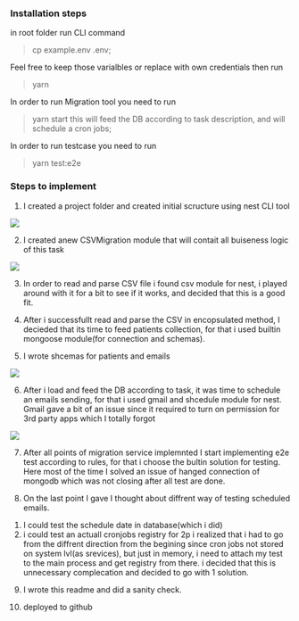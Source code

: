 ### Installation steps
in root folder run CLI command 
> cp example.env .env;

Feel free to keep those varialbles or replace with own credentials
then run 

> yarn


In order to run Migration tool you need to run 

> yarn start
this will feed the DB according to task description, and will schedule a cron jobs;

In order to run testcase you need to run

> yarn test:e2e

### Steps to implement

1. I created a project folder and created initial scructure using nest CLI tool
<img src="https://cdn.loom.com/images/originals/3e03321bb2b549fe99ba4acd4cc50a11.jpg?Expires=1627044870&Policy=eyJTdGF0ZW1lbnQiOlt7IlJlc291cmNlIjoiaHR0cHM6Ly9jZG4ubG9vbS5jb20vaW1hZ2VzL29yaWdpbmFscy8zZTAzMzIxYmIyYjU0OWZlOTliYTRhY2Q0Y2M1MGExMS5qcGciLCJDb25kaXRpb24iOnsiRGF0ZUxlc3NUaGFuIjp7IkFXUzpFcG9jaFRpbWUiOjE2MjcwNDQ4NzB9fX1dfQ__&Signature=kBMyK2lBUgtdvYeSPBK3b0zVDT4ff5A4xCFE4BpwNHqQktynU9wR6bGX0G9bLEx3mB-iyuXhkHGwOZyaBP7I5yXDeOryTpeIj6H9CshB6la5y-AA6euiPM8iNigsnmUbOi86-AtSrrhvnyK0bThCJXQL7tHgCiX~EtwjT8q2O8uKlWByXtPhaIbOZ0OJJPc~Deo6xhXiyxzNUs-vzTmk8qohmm3T4MCebXFk6rzAII3GMFFRTKYDz66~N8EHolY1OCQSwtz4KoObbtiquQPiJYYE1prGTq3GAO3MBDMU8wvjWlsMjnBzswY7OMME~xIwbIIyUnZ6sANSjKks~SjVxw__&Key-Pair-Id=APKAJQIC5BGSW7XXK7FQ" />

2. I created anew CSVMigration module that will contait all buiseness logic of this task
<img src="https://cdn.loom.com/images/originals/ee6d2e345ee6411fb461bbcdcf4137bd.jpg?Expires=1627045034&Policy=eyJTdGF0ZW1lbnQiOlt7IlJlc291cmNlIjoiaHR0cHM6Ly9jZG4ubG9vbS5jb20vaW1hZ2VzL29yaWdpbmFscy9lZTZkMmUzNDVlZTY0MTFmYjQ2MWJiY2RjZjQxMzdiZC5qcGciLCJDb25kaXRpb24iOnsiRGF0ZUxlc3NUaGFuIjp7IkFXUzpFcG9jaFRpbWUiOjE2MjcwNDUwMzR9fX1dfQ__&Signature=mytwgu~zfXRp58US2jQ0bLm0uPuxN1~ZYjOvBIWg8wUtATUbo8hmg000qtNVMSIxwdRLUVWVvExgYzs6pu-E2aCAcyyN5~lrEiqeb-Q9qWcq9QGNWuNerB5Nzu0ML7VkSUHfProGHr9QqBtFTkQmi4haxlaGk8Yc2UmdZU7k6exDNUIMolyc-XcAR~9NSWxrQ19Xk--pNhYESswHr~O52CGdm63n2sGqD0WzWesoUqj5j-3jkBQhCoA0FyggnPFSy2272sE2Vpnjv6-Se~ljONMiJtfkfPOCRKPYT9EyU6OP~OCN1BfrvJ83rV1Jr2mpq8-crcDpuXzNpDPN8Bqbqg__&Key-Pair-Id=APKAJQIC5BGSW7XXK7FQ" />

3. In order to read and parse CSV file i found csv module for nest, i played around with it for a bit to see if it works, and decided that this is a good fit.

4. After i successfullt read and parse the CSV in encopsulated method, I decieded that its time to feed patients collection, for that i used builtin mongoose module(for connection and schemas).

5. I wrote shcemas for patients and emails
<img src="https://cdn.loom.com/images/originals/e02cde7f91e8481b9936cfac0de226b3.jpg?Expires=1627045367&Policy=eyJTdGF0ZW1lbnQiOlt7IlJlc291cmNlIjoiaHR0cHM6Ly9jZG4ubG9vbS5jb20vaW1hZ2VzL29yaWdpbmFscy9lMDJjZGU3ZjkxZTg0ODFiOTkzNmNmYWMwZGUyMjZiMy5qcGciLCJDb25kaXRpb24iOnsiRGF0ZUxlc3NUaGFuIjp7IkFXUzpFcG9jaFRpbWUiOjE2MjcwNDUzNjd9fX1dfQ__&Signature=uy7-s03yAdXvQsVpr1xsd5hK4o8gkanWHau6Pdc5JT93ghOOzWvt~LTD7u7xKBaayujWrl0RydsGgE7Xm2skTKhlXPFyu~~eKTsr5hEFOSjuFqFu1gLm9Eu4~u~OJiqM2weApATpCFyvMY3ZhC~4Lj4mK7nN2ae9x7XXEvblPmoFRNRXINrNgSXSEdjo6BeeiscCK4O7C8WNJdcb361EKzjydyZig9XU7jK7lg-o7OtF~Ah2xF52Y0bzzA1jZGiX~PFkesgp-4TXadP52yOiyYEX84bXL091V2ZhnAXojS~xsyxMkPKBuR4DmY8N7MKwsvSnbp1SrBXaxxTRVfpm5w__&Key-Pair-Id=APKAJQIC5BGSW7XXK7FQ" />

6. After i load and feed the DB according to task, it was time to schedule an emails sending, for that i used gmail and shcedule module for nest. Gmail gave a bit of an issue since it required to turn on permission for 3rd party apps which I totally forgot

<img src="https://cdn.loom.com/images/originals/e04cd4d0cf754424a53d56f7598909f0.jpg?Expires=1627045586&Policy=eyJTdGF0ZW1lbnQiOlt7IlJlc291cmNlIjoiaHR0cHM6Ly9jZG4ubG9vbS5jb20vaW1hZ2VzL29yaWdpbmFscy9lMDRjZDRkMGNmNzU0NDI0YTUzZDU2Zjc1OTg5MDlmMC5qcGciLCJDb25kaXRpb24iOnsiRGF0ZUxlc3NUaGFuIjp7IkFXUzpFcG9jaFRpbWUiOjE2MjcwNDU1ODZ9fX1dfQ__&Signature=GrbciWShujczfcyd3PZAOvRRzgU36Ugt46TdwmQvkcMCcLXjqGcASJ3~Ti0D73eHol5nlPLtdKI2IYI~p~5jt6ld9c3E~f3yBAPPRkOQcDLvUKiiDbncKpqMeFl4JCYkJBMnT3q4RkZra9fa4KBbvaaslLepPEMRyWg1VTvimHRsjZPUxbhz~507W-EQg0bv5ypvJ57ZgnH7mFIdc2Fkv42tz4tu~iCJSiMbZE4b1pKGr30cPCPfT8rJczr~~xZMyvWEQ-69sIz24xPyQ56dmS~0oZx~C2rt9PjiGi1v~4SckfHf3oYOqXGPZ2~Uq8DvfKElmaLZwXrXl9JzPjyRGQ__&Key-Pair-Id=APKAJQIC5BGSW7XXK7FQ" />

7. After all points of migration service implemnted I start implementing e2e test according to rules, for that i choose the bultin solution for testing. Here most of the time I solved an issue of hanged connection of mongodb which was not closing after all test are done.

8. On the last point I gave I thought about diffrent way of testing scheduled emails. 
1) I could test the schedule date in database(which i did)
2) i could test an actuall cronjobs registry
for 2p i realized that i had to go from the diffrent direction from the begining since cron jobs not stored on system lvl(as srevices), but just in memory, i need to attach my test to the main process and get registry from there. i decided that this is unnecessary complecation and decided to go with 1 solution.

9. I wrote this readme and did a sanity check.

10. deployed to github
